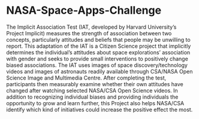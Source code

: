 # NASA-Space-Apps-Challenge

The Implicit Association Test (IAT, developed by Harvard University’s Project Implicit) measures the strength of association between two concepts, particularly attitudes and beliefs that people may be unwilling to report. 
This adaptation of the IAT is a Citizen Science project that implicitly determines the individual’s attitudes about space explorations’ association with gender and seeks to provide small interventions to positively change biased associations. The IAT uses images of space discovery/technology videos and images of astronauts readily available through CSA/NASA Open Science Image and Multimedia Centre. After completing the test, participants then measurably examine whether their own attitudes have changed after watching selected NASA/CSA Open Science videos. In addition to recognizing individual biases and providing individuals the opportunity to grow and learn further, this Project also helps NASA/CSA identify which kind of initiatives could increase the positive effect the most.
